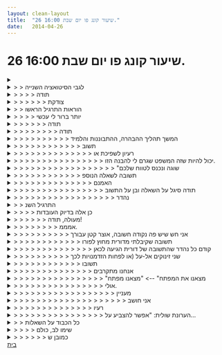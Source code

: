 ```yaml
---
layout: clean-layout
title:  "שיעור קונג פו יום שבת 16:00 26."
date:   2014-04-26
---
```

# שיעור קונג פו יום שבת 16:00 26. 


<details>
                    <summary></summary>
                    במהלך השיעור שחוויתי היו 2 הנחיות שלא היו לגמרי ברורות לי ואשמח לשמוע תובנות לגביהן..<br> <br> <img src="http://www.timg.co.il/tapuzForum/images/Emo41.gif" alt="|*|"> ההנחיה הראשונה היתה להיכנס עם עוד 3 מהפרטנרים (סה&quot;כ 4 משתתפים) לתוך ריבוע מסויים עם כפפות על הידיים.<br> המטרה העיקרית שקיבלנו בהנחיה היתה לשמור על המוגנות שלנו <br> האמצעי הראשון שנאמר לנו שאנחנו צריכים להשתמש בו על מנת להגן על עצמנו הוא לא להיות בטווח של הפרטנר <br> האמצעי השני אם נקלענו למצב שאנחנו נמצאים בטווח של הפרטנר אנחנו מגינים על עצמנו בעזרת בעיטה עדינה למי שנכנס לטווח שלנו<br> בנוסף, נאמר לנו שאם אנחנו התוקפים אז אנחנו נכנסים בפנים של הפרטנר בעוצמה עדינה של סימון.<br> בהתחלה כשהתחלנו את התרגיל מעט התקשתי והרגשתי קצת תקיפה מכל הכיוונים, לאחר כמה שניות הובאה לתשומת ליבי שוב מה מטרת התרגיל (מוגנות) ומה האמצעי העיקרי שאני אמורה להשתמש בו (שמירה לא להיות בטווח של הפרטנר) הבנתי שבעצם אני צריכה לא להיות בכלל בטווח של הפרטנרים, אני יכולה לעמוד במקום מסויים ורוב הסיכויים שאני גם לא אצטרך לזוז משם וזה באמת מה שעשיתי.<br> לאחר כמה דקות חשבתי לעצמי למה בעצם לא נוצר מצב שכולם עומדים במקום מסויים שהוא לא בטווח של שאר הפרטנרים? ההגיון שלי אמר שהסיטואציה אמורה להיות פחות או יותר שכל אחד תופס לו נקודה אחרת בריבוע בה אף אחד לא נמצא בטווח שלו ולא זז משם (לא קיבלנו הנחיה להיות בתנועה בתוך הריבוע)<br> לאחר שהשיעור נגמר חשבתי עוד טיפה על התרגיל ושמתי לב שההנחיה מעט סותרת את עצמה ז&quot;א אם אני לא אמורה להיכנס לטווח של הפרטנר (כי ככה אני מגינה על עצמי) אז איך אני יכולה לסמן לו בפנים? מה שחידד לי יותר את המחשבה שאולי בכלל לא היינו צריכים לעשות את הסימונים.. <br> <br> <img src="http://www.timg.co.il/tapuzForum/images/Emo41.gif" alt="|*|"> ההנחיה השניה שקיבלנו וגם לא לגמרי הרגשתי שהיא ברורה לי.. להיכנס לתוך ריבוע 4 אנשים (כאשר מי שנותן את ההנחיה הוא האדם החמישי שלא נמצא בתוך הריבוע) והמילים היו אם אני זוכרת נכון &quot; התרגיל הוא למעלה למטה, בכל שלב <b> כל אחד מארבעתכם</b> יכול להגיד למעלה וארבעתכם עולים למעלה בקצב ובצורה שמתאימה לכם וכנ&quot;ל לגבי כשאומרים למטה אם אף אחד לא אומר כלום אתם נמצאים בעבודה חופשית בעמדה האחרונה שנאמרה למעלה או למטה&quot; התחלנו את התרגיל, מישהו מבין ארבעת המשתתפים אמר למעלה ואז מי שנתן את ההנחיה (שלא היה חלק מארבעת האנשים..) אמר למטה אז הסתכלתי מעט מחויכת ואמרתי לו שהוא לא חלק מארבעתנו אז הוא ענה שאף אחד לא אמר שהוא לא יכול להגיד, זה עדיין היה נשמע לי מוזר ואחד המשתתפים אמר שהוא יכול להגיד כי הוא זה שנתן את ההנחיה.. (או משהו כזה) וזה עדיין היה נשמע לי מוזר..<br> אשמח אם למישהו יש תובנות הבהרות או כל דבר שעולה על שתי ההנחיות..<br> <img src="http://www.timg.co.il/tapuzForum/images/Emo13.gif" alt=":-)">
                  </details><details>
                    <summary>> > לגבי הסיטואציה השנייה</summary>
                    ציטוט של מה שכתבת: <br> &quot;התרגיל הוא למעלה למטה, בכל שלב כל אחד מארבעתכם יכול להגיד למעלה וארבעתכם עולים למעלה בקצב ובצורה שמתאימה לכם וכנ&quot;ל לגבי כשאומרים למטה אם אף אחד לא אומר כלום אתם נמצאים בעבודה חופשית בעמדה האחרונה שנאמרה למעלה או למטה&quot; התחלנו את התרגיל, מישהו מבין ארבעת המשתתפים אמר למעלה ואז מי שנתן את ההנחיה (שלא היה חלק מארבעת האנשים..) אמר למטה&quot;<br> <br> במחשבה ראשונה, חשבתי לעצמי שאכן ההנחיות אומרות ש*רק* 4 התלמידות/ים בשיעור יכולים לתת הנחייה.<br> <br> במחשבה שניה, נוספה לי האפשרות כי יתכן שזה היה שיעור עם מדריך (לעומת שיעור ללא מדריך) ולכן ההנחיות של המדריך הסבירו לארבעתכם את האופציות הפרושות לפניכם (באפשרות כל אחד מכם לומר למעלה או למטה לכולכם), אבל לא נאמר שהמדריך לא יכול להמשיך להנחות אתכם במהלך התרגיל... כלומר, אין סיבה שהמדריך לא יגיד לכם &quot;למעלה-למטה&quot;&nbsp;&nbsp;אף הוא.<br> כמו שיגידו לך לעשות עבודת כתפיים עדינה איתי, כאשר ההנחיות של העבודה יהיו: &quot;עבודה שבמהלכה כל אחת משתי המשתתפות יכולה להגיד &quot;עצור&quot; ולחזור על תקיפה שנעשתה&quot;. <br> אך אם במהלך העבודה המדריך החיצוני יגיד: &quot;סיגל עכשיו תעברי לעבוד רק עם יד אחת&quot; במקרה כזה את לא תשאלי מדוע המדריך נתן הנחיות במהלך העבודה, אף על פי שההנחיה המקורית לא ציינה באופן ספציפי שהמדריך יכול להנחות אותנו במהלך העבודה.
                  </details><details>
                    <summary>> > > > תודה</summary>
                    אני מבינה מה שאת אומרת.. אם כי הדוגמא שנתת נשמעת לי מאד הגיוני כי בעצם המדריך משנה את ההנחיה. <br> &quot;לעבוד עם יד אחת&quot; הוא לא אומר &quot;סיגל, תחזרי על התקיפה האחרונה שעשית.&quot; זה לא אותו דבר.<br> כאן זה השתתפות בתרגיל, וכאן זה שינוי בהנחיה.<br> ואולי זה רק דקויות וחבל להתעכב עליהן.. לא יודעת..<img src="http://www.timg.co.il/tapuzForum/images/Emo3.gif" alt=":-P">
                  </details><details>
                    <summary>> > > > > > צודקת</summary>
                    נכון. ! . מסכימה מאוד עם החידוד שלך. הבא נתקן את מה שכתבתי: <img src="http://www.timg.co.il/tapuzForum/images/Emo8.gif" alt=";-)"><br> <br> במידה והמדריך היה עוצר אותך ואומר לך &quot;סיגל תחזרי על התקיפה האחרונה שעשית&quot; יש להניח כי זה היה נראה לך מאוד טבעי. <br> אני מניחה שיש להתייחס ככה גם להנחייה שארבעתכם קיבלתם בתרגיל ה&quot;למעלה-למטה&quot;.
                  </details><details>
                    <summary>> > הוראות התרגיל הראשו</summary>
                    אחזור עליהן פחות או יותר... ותגידי אם השאלה נותרה.<br> אכן, בתוך ריבוע מוגדר, עם שלושה פרטנרים, כשארבעתכם עם כפפות איגרוף.<br> <br> מטרתכם היחידה היתה להיות מוגנים, בעזרת טווח ובמידת הצורך גם בעיטות (לאו דווקא עדינות - תלוי בקשב של &quot;התוקף&quot;).<br> <br> בנוסף, קיבלתם גם את האפשרויות הבאות (לא מטרות):<br> 1. מותר לכם לתקוף את הפרטנרים ביוזמתכם (לא כדי להיות מוגנים) באגרופים חלשים לראש.<br> 2. במידת הצורך, במידה ושגיתם ולא הייתם מוגנים, אפשר גם להתחמק עם פלג הגוף העליון ו/או לבלום בעזרת הידיים.<br><br><table width='70%' cellpadding='0' cellspacing='0' bgcolor='#C6C7C6'><tr><td height='1'></td></tr></table><br><b>מדברים על מדיטציה:</b> <a href="http://forums.tapuz.co.il/meditation" target="_blank">http://forums.tapuz.co.il/meditation</a><br/><br/>לומדים את אמנות המדיטציה: <a href="http://www.ThePracticalMeditation.com" target="_blank" rel=nofollow>www.ThePracticalMeditation.com</a><br/>לומדים את אמנות היכולת: <a href="http://www.MagicalChanging.com" target="_blank" rel=nofollow>www.MagicalChanging.com</a>
                  </details><details>
                    <summary>> > > > יותר ברור לי עכשי</summary>
                    לא זכרתי בדיוק איך קיבלנו את ההנחיה של התקיפה עם סימון לפנים.<br> עכשיו שרשמת לי את זה אז זה יותר ברור לי ונשמע לי יותר הגיוני.<br> תודה <img src="http://www.timg.co.il/tapuzForum/images/Emo13.gif" alt=":-)">
                  </details><details>
                    <summary>> > > > > > תודה</summary>
                    ש: &quot;למה בעצם לא נוצר מצב שכולם עומדים במקום מסויים שהוא לא בטווח של שאר הפרטנרים?&quot;<br> ת: &quot;כולם&quot; היא ישות דמיונית. כל אחד עושה את בחירותיו והחלטותיו, אלא אם כן הוא מהופנט על-ידי אותה ישות דמיונית.<br> <br> ש: &quot;ההגיון שלי אמר שהסיטואציה אמורה להיות פחות או יותר שכל אחד תופס לו נקודה אחרת בריבוע בה אף אחד לא נמצא בטווח שלו ולא זז משם&quot;.<br> ת: &quot;גם ההגיון שלי; אלא אם כן אנשים יבחרו, כחלק מהאימון הלגיטימי והמועיל שלהם, לנצל את האפשרות שניתנה לנסות לתקוף אחרים... ובמקרה כזה, הדבר עשוי לחולל שינויים בלתי פוסקים במערך הכוחות בריבוע ולהביא גם לתנועתם של אלה שלא בוחרים לתקוף.<br> <br> ש: &quot;לאחר שהשיעור נגמר חשבתי עוד טיפה על התרגיל ושמתי לב שההנחיה מעט סותרת את עצמה ז&quot;א אם אני לא אמורה להיכנס לטווח של הפרטנר (כי ככה אני מגינה על עצמי) אז איך אני יכולה לסמן לו בפנים?&quot;<br> ת: נהדר שחשבת על התרגיל אחרי השיעור. זהו מרכיב חשוב בלימוד - החשיבה על התרגילים מחוץ לשיעורים. יש תלמידים שלוקח להם יותר זמן להגיע לכך בטבעיות... ואחרים ככל הנראה ברי-מזל יותר בעניין זה. אינני מבין מה פירוש &quot;סותרת את עצמה&quot;. אם את מונחית לנסות לגעת בכתפיים של הפרטנר ולמנוע ממנו לגעת בכתפיים שלך, ההנחיה סותרת את עצמה?<br> אגב, לא הייתי קורא לזה &quot;לסמן לו בפנים&quot;, אלא לתת לו אגרוף. מדובר באגרוף אמיתי לכל דבר ועניין, אם כי הוא התבקש להיות חלש או אפילו חלש ככל האפשר. המלה &quot;לסמן&quot; עלולה להטעות אותנו כאשר משתמשים בה באופן כזה (מחליפים איתה את הפעולה שבעצם התבקשנו לעשות).<br><br><table width='70%' cellpadding='0' cellspacing='0' bgcolor='#C6C7C6'><tr><td height='1'></td></tr></table><br><b>מדברים על מדיטציה:</b> <a href="http://forums.tapuz.co.il/meditation" target="_blank">http://forums.tapuz.co.il/meditation</a><br/><br/>לומדים את אמנות המדיטציה: <a href="http://www.ThePracticalMeditation.com" target="_blank" rel=nofollow>www.ThePracticalMeditation.com</a><br/>לומדים את אמנות היכולת: <a href="http://www.MagicalChanging.com" target="_blank" rel=nofollow>www.MagicalChanging.com</a>
                  </details><details>
                    <summary>> > > > > > > > תודה</summary>
                    הבנתי את מה שרשמת זה הבהרות מצוינות!!!<br> לגבי השאלה האחרונה &quot;סותרת את עצמה&quot;<br> כאשר אומרים לי לגעת בכתפיים של הפרטנר ולהגן על הכתפיים שלי לא נותנים לי הנחיה כיצד להגן. אני יכולה להגן על ידי הסתה, על ידי תזוזה מהטווח, או על ידי חסימה, או שבטח יש עוד מלא דרכים להגן שאני לא יודעת אותם עדיין.<br> אבל בתרגיל הספציפי הזה ההנחיה העיקרית שנתנה לנו היא להגן על עצמנו על ידי כך שלא נכנס לטווח של הפרטנר.<br> ברגע, שנכנסתי לתת לו אגרוף נכנסתי לטווח שלו וחשפתי את עצמי באופן אוטומטי וזאת היתה הכוונה שלי שההנחיה סותרת את עצמה.<br>
                  </details><details>
                    <summary>> > > > > > > > > > המשך תהליך ההבהרה, ההתבוננות והלמיד</summary>
                    ואם הונחית &quot;נסי לגעת בכתפיים של הפרטנר ולמנוע ממנו לגעת בכתפיים שלך&quot; (לא דובר בדוגמה זו על &quot;להגן&quot;, אגב) ומוסיפים &quot;תוך שהדרך שלך למנוע ממנו לגעת בכתפיים שלך הינה אך ורק בעזרת שינוי המיקום שלך&quot; (לדוגמה), אז היית חווה את ההנחיה כסותרת את עצמה?<br> <br> ושאלה נוספת: מה פירוש &quot;ההנחיה סותרת את עצמה&quot;? האם זה אומר שהיא בלתי ניתנת לביצוע?<br> <br> תודה!<br><br><table width='70%' cellpadding='0' cellspacing='0' bgcolor='#C6C7C6'><tr><td height='1'></td></tr></table><br><b>מדברים על מדיטציה:</b> <a href="http://forums.tapuz.co.il/meditation" target="_blank">http://forums.tapuz.co.il/meditation</a><br/><br/>לומדים את אמנות המדיטציה: <a href="http://www.ThePracticalMeditation.com" target="_blank" rel=nofollow>www.ThePracticalMeditation.com</a><br/>לומדים את אמנות היכולת: <a href="http://www.MagicalChanging.com" target="_blank" rel=nofollow>www.MagicalChanging.com</a>
                  </details><details>
                    <summary>> > > > > > > > > > > > תשוב</summary>
                    לא, מכיוון שלמנוע ממנו לגעת בעזרת שינוי מיקום לא אומר בהכרח שאני צריכה לצאת מהטווח שלו.. בעוד שכן ההנחיה היתה לא להיות בטווח של הפרטנר<br> ועל ידי כך למנוע ממנו להיכנס עם אגרוף.
                  </details><details>
                    <summary>> > > > > > > > > > > > > > רעיון לשפיכת או</summary>
                    לא היה איסור להיות בטווח של הפרטנר.<br> &quot;מטרתכם היחידה היתה להיות מוגנים, בעזרת טווח ובמידת הצורך גם בעיטות&quot;.<br> ניתנה לכם מטרה וניתנו לכם שני אמצעים.<br> האמצעי הראשון היה להימנע מלהיות בטווח הפגיעה שלו.<br> האמצעי השני היה לבעוט בו במידה והוא שוגה ונכנס לטווח שלכם.<br> יתכן שנוצרה אצלך החלפה כלשהי של אמצעי (להשגת המטרה) באיסור (על התנהגות מסויימת).<br><br><table width='70%' cellpadding='0' cellspacing='0' bgcolor='#C6C7C6'><tr><td height='1'></td></tr></table><br><b>מדברים על מדיטציה:</b> <a href="http://forums.tapuz.co.il/meditation" target="_blank">http://forums.tapuz.co.il/meditation</a><br/><br/>לומדים את אמנות המדיטציה: <a href="http://www.ThePracticalMeditation.com" target="_blank" rel=nofollow>www.ThePracticalMeditation.com</a><br/>לומדים את אמנות היכולת: <a href="http://www.MagicalChanging.com" target="_blank" rel=nofollow>www.MagicalChanging.com</a>
                  </details><details>
                    <summary>> > > > > > > > > > > > > > > > יכול להיות שזה המשפט שגרם לי להבנה הזו.</summary>
                    האמצעי השני היה לבעוט בו במידה והוא שוגה ונכנס לטווח שלכם.<br> בהבנה שלי שוגה=טועה-=לא אמור לעשות...<br> וכשהייתי בטווח של הפרטנר הובהרה לי שוב מטרת התרגיל שאני לא אמורה להיות שם כי אני עובדת על המוגנות שלי.. ויכול להיות שאז המטרה עוד יותר נראתה לי כהכי חשובה ואז כל הבלאגן בראש התחיל <img src="http://www.timg.co.il/tapuzForum/images/Emo3.gif" alt=":-P"><br> אני חושבת שהדברים מעט יותר ברורים לי עכשיו אם כי נראה לי שהיו כמה מילים מבלבלות בהנחיה.
                  </details><details>
                    <summary>> > > > > > > > > > > > > > > > > > "שוגה ונכנס לטווח שלכם</summary>
                    אין לזה קשר להנחיה כלשהי שהוא קיבל.<br> הוא לא קיבל הנחיה להימנע להיכנס לטווח שלכם (או שהוא כן קיבל, זה לא עניינכם).<br> זה לא תרגול קבוצתי או משהו... בשיתוף פעולה...<br> אם מישהו עויין נכנס לטווח שלך, הוא שוגה, מפני שזה סופו.<br> או משהו כזה.<br> עוזר?<br> <br> נדמה לי שכל עוד נדמה שהיו &quot;כמה מילים מבלבלות בהנחיה&quot;, יש שם משהו עדיין שיכול להתבהר בתוכך בהקשר זה, מפני ש&quot;מלים מבלבלות&quot; זה עניין סובייקטיבי. לעתים מלים שאנחנו קוראים או שומעים עשויות להיות &quot;מבלבלות&quot; בכוונה, כדי לחשוף הקשבה/קריאה בלתי נכונה שלהן (כלומר, באם ההקשבה/קריאה היתה נכונה, באותם מקרים, הן אולי לא היו מבלבלות).<br><br><table width='70%' cellpadding='0' cellspacing='0' bgcolor='#C6C7C6'><tr><td height='1'></td></tr></table><br><b>מדברים על מדיטציה:</b> <a href="http://forums.tapuz.co.il/meditation" target="_blank">http://forums.tapuz.co.il/meditation</a><br/><br/>לומדים את אמנות המדיטציה: <a href="http://www.ThePracticalMeditation.com" target="_blank" rel=nofollow>www.ThePracticalMeditation.com</a><br/>לומדים את אמנות היכולת: <a href="http://www.MagicalChanging.com" target="_blank" rel=nofollow>www.MagicalChanging.com</a>
                  </details><details>
                    <summary>> > > > > > > > > > > > תשובה לשאלה הנוספ</summary>
                    הכוונה שלי הסותרת את עצמה, היא לא שזה לא ניתן לביצוע. אפשר לעשות הכל <img src="http://www.timg.co.il/tapuzForum/images/Emo13.gif" alt=":-)"><br> אבל, ברגע שאני מבצעת את האגרוף נכנסתי לטווח ובכך סתרתי את ההנחיה העיקרית להגן על עצמי בלי להיכנס לטווח.
                  </details><details>
                    <summary>> > > > > > > > > > > > > > האמנם</summary>
                    ואם הוא לא מתכוון לתקוף אותך, כך שאין ממה להתגונן?<br> ואם תפישתו איטית מכדי לתקוף אותך באותו זמן, כך שאין ממה להתגונן?<br> ואם את מגיעה מאחוריו?<br> אפשר להמשיך בעוד עשרות שאלות ממין זה... השאלה היא אם זה עוזר לך במשהו.<br><br><table width='70%' cellpadding='0' cellspacing='0' bgcolor='#C6C7C6'><tr><td height='1'></td></tr></table><br><b>מדברים על מדיטציה:</b> <a href="http://forums.tapuz.co.il/meditation" target="_blank">http://forums.tapuz.co.il/meditation</a><br/><br/>לומדים את אמנות המדיטציה: <a href="http://www.ThePracticalMeditation.com" target="_blank" rel=nofollow>www.ThePracticalMeditation.com</a><br/>לומדים את אמנות היכולת: <a href="http://www.MagicalChanging.com" target="_blank" rel=nofollow>www.MagicalChanging.com</a>
                  </details><details>
                    <summary>> > > > > > > > > > > > > > > > תודה סיגל על השאלה ובן על התשוב</summary>
                    (כתבתי לסיגל שלא בפורום ועכשיו כותבת גם פה <img src="http://www.timg.co.il/tapuzForum/images/Emo3.gif" alt=":-P">)<br> <br> התשובה שלך עזרה לי להבין משהו שלא חשבתי עליו קודם.<br> אכן אני יכולה להיות ליד מישהו/י ובו בזמן מחוץ לטווח.<br> גם לי היה נדמה תמיד שמחוץ לטווח זה אומר &quot;רחוק&quot;, ככה שצריך לעשות נניח צעד כדי להגיע אלי.<br> לא חשבתי על האפשרות שאני יכולה להיות, כמו שכתבת, מאחורה לדוגמה...<br> כמובן שמול מי שמספיק מיומנים גם אחורה יכול להיות בטווח... ולגבי הדוגמאות האחרות, אני חושבת שאנסה לחקור אותן יותר לעומק, של איך אני מתקרבת ובו זמנית נשארת מחוץ לטווח- ומול מי <img src="http://www.timg.co.il/tapuzForum/images/Emo8.gif" alt=";-)"><br> <br> <img src="http://www.timg.co.il/tapuzForum/images/Emo205.gif" alt="|פיל|">
                  </details><details>
                    <summary>> > > > > > > > > > > > > > > > > > נהדר</summary>
                    ויחד עם זאת, שולי בהקשר המקורי.<br> כלומר, יתכן שזוהי נקודה חשובה ומועילה לכשעצמה - תובנה נהדרת וכולי - אך אין זוהי הנקודה העיקרית בעניין שלפנינו; ואין זה מה שהטעה את סיגל בתוכה.<br> יתכן שזה תרם, יתכן שגם זה הצטרף ויתכנו עוד כמה דברים, אך עדיין, בלי זה ועם זה, העניין המקורי (שעלה והתגלה בסיגל) נשאר כפי שהוא.<br><br><table width='70%' cellpadding='0' cellspacing='0' bgcolor='#C6C7C6'><tr><td height='1'></td></tr></table><br><b>מדברים על מדיטציה:</b> <a href="http://forums.tapuz.co.il/meditation" target="_blank">http://forums.tapuz.co.il/meditation</a><br/><br/>לומדים את אמנות המדיטציה: <a href="http://www.ThePracticalMeditation.com" target="_blank" rel=nofollow>www.ThePracticalMeditation.com</a><br/>לומדים את אמנות היכולת: <a href="http://www.MagicalChanging.com" target="_blank" rel=nofollow>www.MagicalChanging.com</a>
                  </details><details>
                    <summary>> > התרגיל השנ</summary>
                    אני לא בטוח שהבנתי במידה מספקת, אז נתחיל בכך שתאשרי לי את העובדות הבאות.<br> אחרי שתאשרי לי אותן, אמשיך לבדוק איתך דברים, עד שהתשובה תתגלה.<br> <br> ממתין לאישורך:<br> 1. הונחיתם להיות בשטח מסויים, כשכל אחד מארבעתכם יכול להגיד &quot;למעלה&quot; או &quot;למטה&quot; ובכך להנחות את עצמו ואת האחרים לעבור &quot;למעלה&quot; או &quot;למטה&quot; בהתאם להכוונות התרגול שניתנו לכם מראש.<br> 2. במהלך התרגיל, המנחה הורה לכם מספר פעמים לעבור &quot;למעלה&quot; ו&quot;למטה&quot;, למרות שבהנחיות התרגיל הוא לא אמר מלכתחילה משהו כגון &quot;כל אחד מארבעתכם - או אני - יכולים להנחות אתכם לעבור למעלה או למטה&quot;.<br> <br> בתודה,<br> אני <img src="http://www.timg.co.il/tapuzForum/images/Emo13.gif" alt=":-)"><br><br><table width='70%' cellpadding='0' cellspacing='0' bgcolor='#C6C7C6'><tr><td height='1'></td></tr></table><br><b>מדברים על מדיטציה:</b> <a href="http://forums.tapuz.co.il/meditation" target="_blank">http://forums.tapuz.co.il/meditation</a><br/><br/>לומדים את אמנות המדיטציה: <a href="http://www.ThePracticalMeditation.com" target="_blank" rel=nofollow>www.ThePracticalMeditation.com</a><br/>לומדים את אמנות היכולת: <a href="http://www.MagicalChanging.com" target="_blank" rel=nofollow>www.MagicalChanging.com</a>
                  </details><details>
                    <summary>> > > > כן אלה בדיוק העובדות</summary>
                    לא נאמר בהנחיה ארבעתכם ואני.. אלא רק כל אחד מארבעתכם.
                  </details><details>
                    <summary>> > > > > > מעולה, תודה!</summary>
                    אתאר שבע סיטואציות שונות דומות.<br> <br> 1. המדריך אומר לאייל ולרינה לנסות לגעת זה בזו בראש ולנסות למנוע זאת מהפרטנר/ית.<br> אחרי מספר רגעים הוא אומר לפתע, &quot;עכשיו גם בבטן!&quot; למרות שקודם הוא לא אמר זאת.<br> <br> 2. המדריך אומר לאייל ולרינה שיסתובבו בתוך ריבוע ובכל רגע נתון כל אחד מהם יכול להגיד &quot;תרנגול&quot; ואז השני צריך לגעות בקול.<br> אחרי מספר רגעים הוא אומר לפתע, &quot;עכשיו תעצרו לרגע... ותהנו מהנשימה!&quot; למרות שהוא לא אמר מראש שזאת אחת מהאפשרויות של התרגיל.<br> <br> 2. המדריך אומר לאייל ולרינה שיסתובבו בתוך ריבוע ובכל רגע נתון כל אחד מהם יכול להגיד &quot;תרנגול&quot; ואז השני צריך לגעות בקול.<br> אחרי מספר רגעים הוא אומר לפתע, &quot;עכשיו תגעה בקול, אייל!&quot; למרות שהוא לא אמר מראש שאחת מהאפשרויות של התרגיל היא שהמדריך יגיד לאייל לגעות בקול פתאום.<br> <br> 4. המדריך אומר לאייל ולרינה לנסות ללכת לכל מיני כיוונים בתוך שטח מצומצם.<br> אחרי מספר רגעים הוא אומר להם שבכל פעם שהוא יגיד &quot;ימינה&quot; הם ילכו ימינה וכשהוא יגיד &quot;שמאלה&quot; הם ילכו שמאלה.<br> אחרי כמה רגעים הוא פתאום אומר: &quot;אחורה!!!&quot; למרות שהוא לא אמר מראש שהוא יגיד כזה דבר.<br> <br> 5. המדריך מבקש מאייל ומרינה להתחיל לשחק מטקות. הם משחקים.<br> אחרי כמה רגעים, הוא פתאום אומר להם להפסיק לשחק, למרות שהוא לא אמר להם מראש שהוא יגיד דבר כזה.<br> <br> 6. המדריך אומר לאייל ולרינה לבעוט זה בזו.<br> אחרי כמה רגעים, הוא אומר לרינה, &quot;תני לאייל סטירה!&quot; למרות שהוא לא אמר לפני כן שהתרגיל עתיד לכלול זאת.<br> <br> 7. המדריך אומר לאייל לבעוט ברינה ולרינה לנסות לחסום ולהתגונן.<br> רינה חוסמת ומתגוננת בהצלחה... ובינתיים המדריך מתגנב אל מאחוריה ומשגר בעיטה לכתפה.<br> למרות שהוא לא ציין מראש שזאת אחת מהאפשרויות של התרגיל.<br> <br> אני יודע שיש אינסוף אפשרויות בשיעור ברגע נתון... ושכאשר המדריך אומר לנו &quot;עכשיו ככה וככה&quot;, זה לעולם לא מכסה את כל האפשרויות... ושהוא עדיין יכול לתת הנחיות חדשות ולא צריך עכשיו עד סוף השיעור לעשות רק מה שאמר... אחרת השיעור לא היה מסתיים לעולם (כי אסור היה לו להגיד &quot;השיעור הסתיים&quot; - זה לא היה כלול), אך זה נראה לי מובן מאליו... ולא נראה לי שזאת אי-ההבנה שחווית, אפילו לא בצורה מתונה יותר (תיארתי אותה פה בצורה מוקצנת), אז אשמח לדעת מה כן.<br> <br> אשמח לדעת מה גילית בינתיים מתוך הסיטואציות שתוארו... האם השאלה היתה עולה בך גם בהן... האם היא היתה עולה בכל מקרה, בין אם את מתבוננת מהצד ובין אם את &quot;בפנים&quot;... וכל דבר נוסף שראית, עד שהתשובה תהיה ברורה לך והשאלה תהיה ברורה לי.<br><br><table width='70%' cellpadding='0' cellspacing='0' bgcolor='#C6C7C6'><tr><td height='1'></td></tr></table><br><b>מדברים על מדיטציה:</b> <a href="http://forums.tapuz.co.il/meditation" target="_blank">http://forums.tapuz.co.il/meditation</a><br/><br/>לומדים את אמנות המדיטציה: <a href="http://www.ThePracticalMeditation.com" target="_blank" rel=nofollow>www.ThePracticalMeditation.com</a><br/>לומדים את אמנות היכולת: <a href="http://www.MagicalChanging.com" target="_blank" rel=nofollow>www.MagicalChanging.com</a>
                  </details><details>
                    <summary>> > > > > > > > אמממ.</summary>
                    אוקיי, נראה לי שהדוגמאות אפילו יעזרו לי לחדד את מה שאני מתכוונת.<br> שים לב שבאף אחת&nbsp;&nbsp;מהדוגמאות שנתת המדריך החיצוני לא השתתף בצורה המדוייקת של ההנחיה.<br> זאת אומרת בכל הסיטואציות משהו משתנה, משהו מגיע בהפתעה. פעם אחת נוספת להנחיה עוד הנחיה כמו לגעת בבטן, פעם אחרת צריך לעצור את התרגיל, גם בסיטואציה שכביכול ההנחיה היתה לשני הפרטנרים להגיד תרנגול אחד לשני ובתגובה לזה הפרטנר אומר משהו, גם אז המדריך לא אמר תרנגול אלא אמר הנחיה אחרת.<br> אני חושבת שחוסר ההבנה שלי נבע מתוך המקום שהמדריך אמר &quot;בכל פעם שאחד מארבעתכם אומר למעלה או למטה וכו&#39; &quot;האם המדריך כלול בתוך הארבעה? <br> במקרה הזה המדריך לא שינה את ההנחיה, אלא השתתף בהנחיה שהוא נתן בזמן שהוא אמר שהכוונה היא לארבעת המשתתפים האחרים...שזה סבבה לגמרי דרך אגב ..פשוט זה עניין אותי...<img src="http://www.timg.co.il/tapuzForum/images/Emo13.gif" alt=":-)"><br> אולי זה דקדקני מידי <img src="http://www.timg.co.il/tapuzForum/images/Emo3.gif" alt=":-P"> ויש מצב טוב שבגלל שהתרגילים היו עוקבים אז נוצר בי איזהשהוא חוסר בהירות...
                  </details><details>
                    <summary>> > > > > > > > > > אני חש שיש פה נקודה חשובה, אוצר קטן עבורך</summary>
                    או אולי גדול?<br> זה לא אומר שיעלה בידינו למצוא אותו, קרי להשיב בצורה מובנת.<br> עצם הנסיון שלנו מועיל מאד לכשעצמו.<br> אז נמשיך לנסות.<br> יתכן שתלמידים נוספים יצטרפו אלינו ויסייעו גם הם בתהליך הנפלא הזה ובכך ירוויחו ממנו גם הם.<br> יש לך אולי איזשהו כיוון שעולה בך?<br> אולי תנחי אותי?<br><br><table width='70%' cellpadding='0' cellspacing='0' bgcolor='#C6C7C6'><tr><td height='1'></td></tr></table><br><b>מדברים על מדיטציה:</b> <a href="http://forums.tapuz.co.il/meditation" target="_blank">http://forums.tapuz.co.il/meditation</a><br/><br/>לומדים את אמנות המדיטציה: <a href="http://www.ThePracticalMeditation.com" target="_blank" rel=nofollow>www.ThePracticalMeditation.com</a><br/>לומדים את אמנות היכולת: <a href="http://www.MagicalChanging.com" target="_blank" rel=nofollow>www.MagicalChanging.com</a>
                  </details><details>
                    <summary>> > > > > > > > > > > > תשובה שקיבלתי מדורית מחוץ לפורו</summary>
                    אני אעתיק אותה לפה כמובן באישור שלה..<br> התשובה חידדה לי משהו שלא היה ברור לי עד עכשיו..<br> &quot;הרעיון הוא שאת בשיעור מונחה. הכוונה היא שיש לך מדריך שאומר לך מה מסגרת השיעור/ העבודה / הרגיל וכו&#39;. במקרה זה מסגרת התרגיל שלך כללה אותך ועוד שלושה תלמידים שלכל אחד מכם הנחיות זהות (למעלה -למטה). אבל גם כשמסגרת התרגיל שלך כללה רק את הדברים האלו, היא עדיין כללה את העובדה שאת בשיעור מונחה- ולזה כוונתו. <br> <br> סוגריים( להתעסק בדוגמאות שלו שבהן הוא &quot;משנה הנחייה&quot; במקום &quot;מנחה בתוך התרגיל&quot; זה להתעסק בניסוח של התשובה שלו במקום בתוכן. זה כמו להתעסק בזה שאת קוראת לזה &quot;עושה את ההנחיה&quot; למרות שהוא לא ירד למטה ולכן זה לא השם המתאים- תתעסקי במה שהוא מנסה לענות לך) *סגור סוגריים.<br> <br> את מונחית בשיעור הזה על ידי מדריך שמנחה אותך. כלומר בכל רגע נתון מלבד ההוראות שקיבלת בתחילת התרגיל המדריך יכול להמשיך ולהנחות אותך וזה אומר שהוא יכול להגיד לך למטה-למעלה. ו/או כל דבר אחר. או לא להגיד כלום.&quot;<br> <br> אני לא יודעת אם זה מה שניסית לענות לי כאן, אבל התשובה הזו חידדה לי מאד את ההבדל בין שיעור עם מדריך ושיעור ללא מדריך
                  </details><details>
                    <summary>> > > > > > > > > > > > > > קודם כל נהדר שהתשובה של דורית הגיעה לכאן</summary>
                    היא יכולה לעזור לעוד דורות שלמים של תלמידים <img src="http://www.timg.co.il/tapuzForum/images/Emo3.gif" alt=":-P"><br> והתשובה נשמעת לי נהדרת.<br> ומועילה.<br> והתוצאה שציינת, שהתחדד לך מאד ההבדל בין שיעור עם מדריך ושיעור ללא מדריך, נחווית לי גם היא, אינטואיטיבית, כרצויה ונכונה מאד - ונדמה לי שזוהי חלק מהמתנה שנסתה להגיע אלייך דרך השאלה שעלתה בך.<br> מצויין!<br> ולהרגשתי, יש עוד הרבה מתנות פה או במלים אחרות, שכבות נוספות משמעותיות מאד במתנה זו, כך שאנחנו מוזמנים להמשיך פה עכשיו - ועובדה שקריאת התשובה של דורית קדמה אותך מאד ויחד עם זאת הנושא/השאלה עדיין נשאר/ה.<br> אז... יש לך אולי רעיונות/כיוונים נוספים? <img src="http://www.timg.co.il/tapuzForum/images/Emo13.gif" alt=":-)"><br><br><table width='70%' cellpadding='0' cellspacing='0' bgcolor='#C6C7C6'><tr><td height='1'></td></tr></table><br><b>מדברים על מדיטציה:</b> <a href="http://forums.tapuz.co.il/meditation" target="_blank">http://forums.tapuz.co.il/meditation</a><br/><br/>לומדים את אמנות המדיטציה: <a href="http://www.ThePracticalMeditation.com" target="_blank" rel=nofollow>www.ThePracticalMeditation.com</a><br/>לומדים את אמנות היכולת: <a href="http://www.MagicalChanging.com" target="_blank" rel=nofollow>www.MagicalChanging.com</a>
                  </details><details>
                    <summary>> > > > > > > > > > שני זינוקים אל-על (או לפחות הזדמנויות לכך</summary>
                    1. &quot;במקרה הזה המדריך לא שינה את ההנחיה&quot; - גם במקרה של החוויה שלך בשיעור, <b>המדריך לא שינה את ההנחיה</b>. אם נקודה זו לא מובנת, זהו חלק ממה שכדאי להתבונן עליו וללמוד ממנו.<br> <br> 2. לא הגבת על אחת משאלותיי: &quot;אשמח לדעת מה גילית בינתיים מתוך הסיטואציות שתוארו... <b>האם השאלה היתה עולה בך גם בהן</b>... האם היא היתה עולה בכל מקרה, בין אם את מתבוננת מהצד ובין אם את &#39;בפנים&#39;... וכל דבר נוסף שראית, עד שהתשובה תהיה ברורה לך והשאלה תהיה ברורה לי.&quot; כמובן שבכדי להשיב על שאלה זו, עלייך מן הסתם לדמיין את עצמך בכל אחת משבע הסיטואציות.<br><br><table width='70%' cellpadding='0' cellspacing='0' bgcolor='#C6C7C6'><tr><td height='1'></td></tr></table><br><b>מדברים על מדיטציה:</b> <a href="http://forums.tapuz.co.il/meditation" target="_blank">http://forums.tapuz.co.il/meditation</a><br/><br/>לומדים את אמנות המדיטציה: <a href="http://www.ThePracticalMeditation.com" target="_blank" rel=nofollow>www.ThePracticalMeditation.com</a><br/>לומדים את אמנות היכולת: <a href="http://www.MagicalChanging.com" target="_blank" rel=nofollow>www.MagicalChanging.com</a>
                  </details><details>
                    <summary>> > > > > > > > > > > > תשובו</summary>
                    1. מה שהבנתי מהנקודה הזו היא כאשר אני עוברת שיעור עם מדריך, אז בעצם המך נותן את ההנחיות החיצוניות שבשיעור אבל אין דבר שמונע ממנו להיות גם חלק מהשיעור.. הן פיזי והן מילולי. <br> כאשר השיעור הוא ללא מדריך אלא אחד מהפרטנרים נותן את ההנחיות סביר להניח שבהנחיה שיתן יכלול גם את עצמו.<br> משהו כזה...<br> <br> 2.בסיטואציות שנתת (בכל השבע) אני מניחה שלא היתה עולה בי השאלה הזו, מהסיבה שהיה משהו שהשתנה ב&quot;התערבות&quot; המדריך. באף אחת מהסיטואציות המדריך לא עשה בדיוק את ההנחיה אותה או נתן, או שהוא הוסיף או שהוא שינה משהו בתגובה שלו.<br> <br>
                  </details><details>
                    <summary>> > > > > > > > > > > > > > אנחנו מתקרבים</summary>
                    לגבי &quot;1&quot; - נשמע מסובך מדי.&nbsp;&nbsp;הגדרתי מדי. נראה לי שזה לא הכיוון כל כך, אבל אולי אני טועה וזה כן חלק מהמתנה.<br> <br> לגבי &quot;2&quot; - אם לא היתה עולה בך השאלה הזאת, הרי מצאנו את המפתח! <img src="http://www.timg.co.il/tapuzForum/images/Emo45.gif" alt="|כן|"> הישארי בנקודה זו ואנא <b>אל תסטי ממנה</b>, עד שזה יהיה ברור... <b>משהו בלבל אותך בסיטואציה המקורית</b>, לחשוב ש... מה? ובשבע הסיטואציות האחרות, <b>הוא לא בלבל אותך</b>. התשובה תושלם כאשר התוצאה תהיה שבמצב כזה לא תוכלי עוד (או תוכלי פחות) להתבלבל בנקודה זו, הודות לכך ש... מה? הנקודה היא שתזהי <b>מה בתוכך</b> בלבל אותך. איזו צורת מחשבה פנימית הטעתה אותך. כל עוד נדמה לך שאיזה ניסוח חיצוני הטעה אותך, זה עדיין לא זה (זה רק הטריגר או משהו כזה).<br><br><table width='70%' cellpadding='0' cellspacing='0' bgcolor='#C6C7C6'><tr><td height='1'></td></tr></table><br><b>מדברים על מדיטציה:</b> <a href="http://forums.tapuz.co.il/meditation" target="_blank">http://forums.tapuz.co.il/meditation</a><br/><br/>לומדים את אמנות המדיטציה: <a href="http://www.ThePracticalMeditation.com" target="_blank" rel=nofollow>www.ThePracticalMeditation.com</a><br/>לומדים את אמנות היכולת: <a href="http://www.MagicalChanging.com" target="_blank" rel=nofollow>www.MagicalChanging.com</a>
                  </details><details>
                    <summary>> > > > > > > > > > > > > > > > "מצאנו את המפתח" --> "מצאנו מפתח</summary>
                    זה לא &quot;ה&quot;מפתח, אלא מפתח אחד כלשהו.<br> לעתים קרובות די במפתח אחד, דרכו אפשר להיכנס ולטפל בעניינים.<br> במקרה זה, התגלה מפתח כלשהו... ואם ייעשה בו שימוש מלא, הנושא ככל הנראה יטופל/ישודרג כך שהמתנה תימסר במלואה.<br><br><table width='70%' cellpadding='0' cellspacing='0' bgcolor='#C6C7C6'><tr><td height='1'></td></tr></table><br><b>מדברים על מדיטציה:</b> <a href="http://forums.tapuz.co.il/meditation" target="_blank">http://forums.tapuz.co.il/meditation</a><br/><br/>לומדים את אמנות המדיטציה: <a href="http://www.ThePracticalMeditation.com" target="_blank" rel=nofollow>www.ThePracticalMeditation.com</a><br/>לומדים את אמנות היכולת: <a href="http://www.MagicalChanging.com" target="_blank" rel=nofollow>www.MagicalChanging.com</a>
                  </details><details>
                    <summary>> > > > > > > > > > > > > > > > אולי.</summary>
                    היתה התנתקות מהרגע הנוכחי.. אולי הסתמכות על הרגע הקודם שהיה.<br> אולי אם הייתי מתייחסת לפעולה שהמדריך עשה (למעלה, למטה) כיחידה נפרדת שלא קשורה למה שהיה קודם אז זה לא היה מבלבל אותי.<br> כי אני מניחה שבכל שבע הסיטואציות האחרות שנתת קיים הניתוק הזה מהרגע הקודם אבל הוא יש תחושה שהוא קיים באיזה שהוא אוטומט.. (כי אני עדיין חושבת שחיצונית היה שינוי בהנחיה..)<br>
                  </details><details>
                    <summary>> > > > > > > > > > > > > > > > > > מעניין</summary>
                    זה זה?<br> ומה הכוונה ב&quot;כי אני עדיין חושבת שחיצונית היה שינוי בהנחיה&quot; - את מתייחסת בכך למקרה המקורי, שלגביו ציינתי שלא היה שינוי בהנחיה?<br><br><table width='70%' cellpadding='0' cellspacing='0' bgcolor='#C6C7C6'><tr><td height='1'></td></tr></table><br><b>מדברים על מדיטציה:</b> <a href="http://forums.tapuz.co.il/meditation" target="_blank">http://forums.tapuz.co.il/meditation</a><br/><br/>לומדים את אמנות המדיטציה: <a href="http://www.ThePracticalMeditation.com" target="_blank" rel=nofollow>www.ThePracticalMeditation.com</a><br/>לומדים את אמנות היכולת: <a href="http://www.MagicalChanging.com" target="_blank" rel=nofollow>www.MagicalChanging.com</a>
                  </details><details>
                    <summary>> > > > > > > > > > > > > > > > > > > > אני חושב</summary>
                    שכאשר אני מנסה להיות נוכחת ברגע, יותר קל לי לעשות את זה כאשר הרגע &quot;משתנה&quot; מידי כמה זמן.. כי אחרת אני תקועה באותו רגע קודם, והרגעים ממשיכים לחלוף ודברים משתנים.<br> מה שאתה תיארת בשבע הסיטואציות שנתת, כאשר אני דמיינתי אותם, ראיתי בשינוי החיצוני שקרה-(הכוונה בחיצוני שגם כלפי חוץ היה משהו שהשתנה, יכול להיות באותה מידה שגזע עץ היה נופל מאחורי וזה היה משנה את ההתנהלות שלי, כי זה מספיק חזק כדי להביא אותי חזרה לרגע הנוכחי.) התחלה של משהו חדש, רגע חדש, לא כ&quot;כ יודעת לתת לזה מילה מדוייקת, אבל חיצונית משהו השתנה ולא היה תואם באופן מדוייק להנחיה שהיתה לפניו.<br> ובהנחיה הזו מה שבלבל אותי זה שלא קרה משהו שהוציא אותי מהרגע הנוכחי ההוא, זה שהסביר את התרגיל, הייתי שם &quot;ארבעתכם יכולים וכו&#39;..&quot;<br> ועולים לי מזה שני רעיונות.. אני לא יודעת מתי אוכל לבחון אותם אבל אני בהחלט אנסה..<br> <br> 1. כל רגע הוא רגע חדש ואני צריכה להיות נוכחת מחדש בסיטואציה כסיטואציה חדשה, אני יכולה לעשות קישור לסיטואציה שהיתה לפניו, אבל זו בחירה שלי אחרי שהבנתי שהרגע הזה מנותק מקודמו.<br> <br> 2. לבדוק אצלי עד כמה הסביבה החיצונית משפיעה על הנוכחות שלי ועל העבודה שאני עושה..<br> זה כרגע מה שעולה לי בעקבות הדברים שהבאת.<br>
                  </details><details>
                    <summary>> > > > > > > > > > > > > > רעיו</summary>
                    &quot;באף אחת מהסיטואציות המדריך לא עשה בדיוק את ההנחיה אותה או נתן&quot; - גם בסיטואציה המקורית הוא <b>לא</b> עשה בדיוק (או בכלל) את ההנחיה אותה נתן, אלא פשוט הורה למשתתפים לעבור לשכיבה/עמידה בהשתמשו בצורת ניסוח פשוטה ומקוצרת (&quot;למעלה! / למטה!&quot; - שהיתה מובנת להם הודות לתרגיל שעשו באותם רגעים), בעודו מדגים, בו-זמנית, דרך להשתמש בתרגיל עצמו שניתן להם (להגיד זאת במהירות, יחסית; לשנות כיוון תוך כדי תנועה).<br> <br> אפשר גם להוסיף: &quot;...בעודו לוקח בעצמו חלק בתרגיל&quot;.<br> לחלופין אפשר להגיד: &quot;...מבלי שהוא עצמו לוקח חלק בתרגיל&quot;.<br> והכל יהיה נכון.<br> <br> וכמובן, אפשר גם להגיד &quot;על-ידי כך שעשה בדיוק את ההנחיה אותה נתן, הוא...&quot;<br> כל הניסוחים נכונים... אין זה עניין של ניסוח, אלא של הדבר שעליו מצביעים בעזרת המלים.<br> אפשר להצביע על דברים שונים, בעזרת אותן מלים; ועל דברים זהים, בעזרת מלים שונות.<br> <br> נדמה לי שהפיסקה הראשונה של הודעה זו, יכולה להיות כלי-עזר משמעותי להבנת הסיטואציה שהיתה בתוכך, לא?<br><br><table width='70%' cellpadding='0' cellspacing='0' bgcolor='#C6C7C6'><tr><td height='1'></td></tr></table><br><b>מדברים על מדיטציה:</b> <a href="http://forums.tapuz.co.il/meditation" target="_blank">http://forums.tapuz.co.il/meditation</a><br/><br/>לומדים את אמנות המדיטציה: <a href="http://www.ThePracticalMeditation.com" target="_blank" rel=nofollow>www.ThePracticalMeditation.com</a><br/>לומדים את אמנות היכולת: <a href="http://www.MagicalChanging.com" target="_blank" rel=nofollow>www.MagicalChanging.com</a>
                  </details><details>
                    <summary>> > > > > > > > > > > > > > > > הערונת שולית: "אפשר להצביע על...</summary>
                    בנוסף לכך שאפשר להצביע על דברים שונים בעזרת מלים זהות;<br> ועל דברים זהים בעזרת מלים שונות;<br> אפשר גם להצביע <b>בו-זמנית</b> על מספר דברים שונים, בעזרת אותן מלים.<br> <br> לדוגמה, אפשר להגיד &quot;תלכו למעלה&quot; (או כל דבר אחר) ולהתכוון בכך בו זמנית לשלושה דברים שונים. שלוש אמירות שונות, בו זמנית, בנושאים שונים לגמרי, באמירה אחת.<br><br><table width='70%' cellpadding='0' cellspacing='0' bgcolor='#C6C7C6'><tr><td height='1'></td></tr></table><br><b>מדברים על מדיטציה:</b> <a href="http://forums.tapuz.co.il/meditation" target="_blank">http://forums.tapuz.co.il/meditation</a><br/><br/>לומדים את אמנות המדיטציה: <a href="http://www.ThePracticalMeditation.com" target="_blank" rel=nofollow>www.ThePracticalMeditation.com</a><br/>לומדים את אמנות היכולת: <a href="http://www.MagicalChanging.com" target="_blank" rel=nofollow>www.MagicalChanging.com</a>
                  </details><details>
                    <summary>> > כל הכבוד על השאלות</summary>
                    מאחל לכל תלמידי בית-הספר להמשיך בקו הזה, אמן.<br> בהתאם להבנתם, רמתם, מיומנותם וכולי.<br><br><table width='70%' cellpadding='0' cellspacing='0' bgcolor='#C6C7C6'><tr><td height='1'></td></tr></table><br><b>מדברים על מדיטציה:</b> <a href="http://forums.tapuz.co.il/meditation" target="_blank">http://forums.tapuz.co.il/meditation</a><br/><br/>לומדים את אמנות המדיטציה: <a href="http://www.ThePracticalMeditation.com" target="_blank" rel=nofollow>www.ThePracticalMeditation.com</a><br/>לומדים את אמנות היכולת: <a href="http://www.MagicalChanging.com" target="_blank" rel=nofollow>www.MagicalChanging.com</a>
                  </details><details>
                    <summary>> > > > שימו לב, כולם</summary>
                    לתהליך הכל-כך משמעותי שסיגל מאפשרת לעצמה כאן.<br> זהו תהליך שמערב את כל הווייתה, רגשותיה, התבוננותה, דמיונה, תנועותיה...<br> עליה להיזכר שוב ושוב בחלקים מהשיעור הזה ואחרים, לדמיין אותו ואותם בכל חושיה, על מנת להתקדם בתהליך...<br> היא עושה זאת בזמנה הפרטי, בכל פעם שעולה בידה להשקיע את האנרגיה הדרושה...<br> עליה לדמיין את עצמה ממש בסיטואציות לימודיות שונות... ולזכור שהיא כאן כדי ללמוד...<br> התהליך לא יכול לקרות &quot;מעצמו&quot; - נדרש עבורו בין היתר רצון אמיתי להבין ולהתקדם בקונג-פו...<br> והיא עוברת הודות לכך התקדמות משמעותית וחיונית, מופלאה...<br> היא ממיסה בתוכה כל מיני דברים... צומחת לתוך רמה חדשה של לימוד... של נוכחות בשיעור ובלמידה...<br> <br> האם תהליך כזה היה יכול להתבצע בתוך השיעור השוטף עצמו?<br> ודאי שלא... זה כמעט בלתי אפשרי... איך זה היה יכול?<br> כדי שהוא היה מתבצע בתוך השיעור עצמו, עליו היה בין היתר להימשך יום-יומיים ברציפות...<br> השיעורים השוטפים הם חומר גלם בסיסי, אולם יש לעשות איתו משהו...<br> וכאן סיגל עושה זאת...<br> <br> ואיך אנשים יכולים להתקדם בלי תהליכים כאלה?<br> במוקדם או במאוחר הם נתקלים במחסומים פנימיים, המגבילים את אופני וקצב הלימוד שלהם בשיעורים...<br> ועליהם להתחיל לתמרן בתוך המגבלות הפנימיות האלה...<br> שסיגל (ואנשים נוספים) לומדים להמיס בתוכם בעזרת התקשורות האלה...<br> שדורשות כל כך הרבה כנות... כל כך הרבה התעלות על עצמם ושחרור מכבלים כאלה ואחרים בתוכם...<br> ויוצרות כל כך הרבה למידה של דברים חדשים... וטרנספורמציות שבאות עם זה...<br> <br> קצת מזכיר את העבודה המופלאה שדורית עשתה/עושה בעניין ה&quot;<a href=http://www.tapuz.co.il/Communa/ViewmsgCommuna.asp?Communaid=40780&msgid=54531757&archive=1 target=_blank><font color=blue>לא לפחד לא-לשאול</font></a>&quot; במהלך השיעור...<br> זהו את החיוניות של מה שסיגל עושה ועוברת כאן עכשיו בשרשור...<br> והבינו חלק נוסף מהחשיבות העצומה של תרגול הקונג-פו מחוץ לשיעורים בעזרת היומן הזה ובעזרת &quot;מרחב השאלות&quot;...<br><br><table width='70%' cellpadding='0' cellspacing='0' bgcolor='#C6C7C6'><tr><td height='1'></td></tr></table><br><b>מדברים על מדיטציה:</b> <a href="http://forums.tapuz.co.il/meditation" target="_blank">http://forums.tapuz.co.il/meditation</a><br/><br/>לומדים את אמנות המדיטציה: <a href="http://www.ThePracticalMeditation.com" target="_blank" rel=nofollow>www.ThePracticalMeditation.com</a><br/>לומדים את אמנות היכולת: <a href="http://www.MagicalChanging.com" target="_blank" rel=nofollow>www.MagicalChanging.com</a>
                  </details><details>
                    <summary>> > > > > > כמובן ש</summary>
                    1. אי אפשר לעשות זאת &quot;בכוח&quot;. אם לא היתה לסיגל שאלה, היא לא היתה יכולה לשאול אותה. אי אפשר לעשות דברים כאלה באופן מלאכותי. אפשר לזהות כאשר יש בנו שאלה, להימנע מלהדחיק אותה ולהצליח להציבה כפי שהיא, בפשטות ובלי התחכמות*, בתוך היומן (*התחכמות נוצרת, למשל, כאשר שואלים את עצמנו משהו כגון &quot;מהי הדרך הנכונה לנסח את שאלתי?&quot; ואז במקום לשאול את מה שהתודעה שואלת, באותן מלים שבהן זה נשאל בתוכנו ובאותה אנרגיה שבה זה מופיע בתוכנו, אנחנו מתחילים לנסח את זה &quot;יפה ונכון&quot; ובכך מפספסים את השאלה האמיתית שבתוכנו).<br> <br> 2. יש להיזהר ממראית-עין, מיצירה &quot;כלפי חוץ&quot; של כל מיני דברים, כל מיני שרשורים, כדי שזה &quot;ייראה&quot; כמו דברים אחרים שראיתי והתקנאתי בהם או חשבתי לעצמי שאני רוצה גם כמותם. זה קורה לפעמים... וזה יכול אפילו להיות לתועלת רבה לפעמים, כי זהו אימון מעניין אחר שיכול ללמד אותי רבות, אך יש לזכור שמה שנראה כלפי חוץ ומה שקיים בפנים, אלה הם שני דברים שונים.<br> <br> 3. יש להיזהר מכל מיני דיונים שכליים מנותקים, כמו גם דיונים צדקניים או כאלה שבהם אנחנו מחפשים &quot;מהו הדבר הנכון&quot;, כביכול <img src="http://www.timg.co.il/tapuzForum/images/Emo6.gif" alt=":-D"> או &quot;מהי הדרך הנכונה&quot; <img src="http://www.timg.co.il/tapuzForum/images/Emo3.gif" alt=":-P"> (כן, בטח, יש פה איזה מקום שבו אני סופסוף יכול ללמוד מה נכון ומה לא... פחחחחח... NOT!!!). פה הדיאלוג היה איתי ולכן לא היה לו סיכוי להפוך ל&quot;דיאלוג שכלי&quot; או ל&quot;דיאלוג צדק&quot; או ל&quot;דיאלוג אודות הדבר הנכון&quot; ושאר עניינים היכולים להטות אותנו בשניה מהלמידה עצמה, כמו גם לטעת בנו למידה מזוייפת עניפה, שיש בנו צד המשתוקק לה, אגב. הם יכולים כמובן להיות מועילים לכשעצמם, אך אין צורך בהם כאן - אפשר לקיימם במסגרות אחרות שאינן לימודי הקונג-פו. קל, לדוגמה, למצוא אנשים שאוהבים להתפלסף ו/או לחשוב הרבה ולאמן צד מסויים של החשיבה בעזרת דיאלוג איתם, במידה ויש צורך בכך. פה איננו עושים זאת. היומיום מספק זאת במידה מספקת, במידה והדבר נדרש למישהו (בדרך כלל הדבר אינו נדרש). במידה ונדמה למישהו שזה מה שקורה בשרשור הזה בדיאלוג ביני לבין סיגל, יש מספר אפשרויות, ששתיים מהן:<br> א. הדיאלוג בינינו לא מובן (ולכן נדמה כך).<br> ב. השכבה המחשבתית הזניחה כל כך שבתוכו, אפילו היא מאתגרת את הקורא, הזקוק לחיזוק שרירים אלה אצלו, בין היתר.<br><br><table width='70%' cellpadding='0' cellspacing='0' bgcolor='#C6C7C6'><tr><td height='1'></td></tr></table><br><b>מדברים על מדיטציה:</b> <a href="http://forums.tapuz.co.il/meditation" target="_blank">http://forums.tapuz.co.il/meditation</a><br/><br/>לומדים את אמנות המדיטציה: <a href="http://www.ThePracticalMeditation.com" target="_blank" rel=nofollow>www.ThePracticalMeditation.com</a><br/>לומדים את אמנות היכולת: <a href="http://www.MagicalChanging.com" target="_blank" rel=nofollow>www.MagicalChanging.com</a>
                  </details><a href="javascript:history.back()">בית</a>